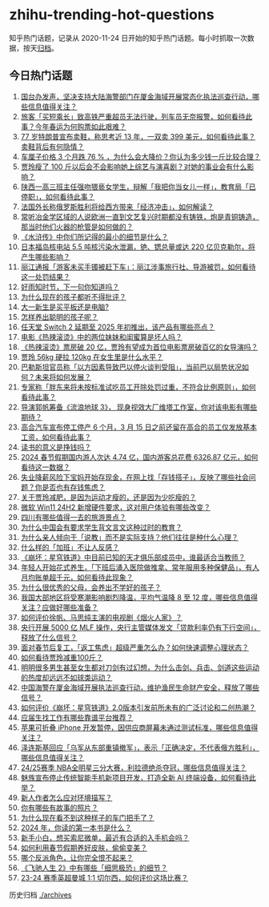 # zhihu-trending-hot-questions

知乎热门话题，记录从 2020-11-24
日开始的知乎热门话题。每小时抓取一次数据，按天[归档](./archives)。

## 今日热门话题

<!-- BEGIN -->
<!-- 最后更新时间 Mon Feb 19 2024 03:00:29 GMT+0800 (China Standard Time) -->

1. [国台办发声，坚决支持大陆海警部门在厦金海域开展常态化执法巡查行动，哪些信息值得关注？](https://www.zhihu.com/question/644739834)
1. [旅客「买短乘长」致高铁严重超员无法行驶，列车员无奈报警，如何看待此事？今年春运为何购票如此艰难？](https://www.zhihu.com/question/644698367)
1. [77 岁特朗普宣布卖鞋，称思考近 13 年，一双卖 399 美元，如何看待此事？卖鞋背后有何隐情？](https://www.zhihu.com/question/644781019)
1. [车厘子价格 3 个月跌 76 % ，为什么会大降价？你认为多少钱一斤比较合理？](https://www.zhihu.com/question/644720631)
1. [贾玲瘦了 100 斤以后会不会影响她上综艺与演喜剧？对她的事业会有什么影响？](https://www.zhihu.com/question/644293303)
1. [陕西一高三班主任强吻猥亵女学生，辩解「我把你当女儿一样」，教育局「已停职」，如何看待此事？](https://www.zhihu.com/question/644753653)
1. [法国外长称俄罗斯胜利将给西方带来「经济冲击」，如何解读？](https://www.zhihu.com/question/644755709)
1. [常听冶金学区域的人说欧洲一直到文艺复兴时期都没有铸铁，炮是青铜铸造，那当时他们火器的枪管是如何做的？](https://www.zhihu.com/question/541094273)
1. [《水浒传》中你们所记得的最小的细节是什么？](https://www.zhihu.com/question/636185500)
1. [日本福岛核电站 5.5 吨核污染水泄漏，铯、锶总量或达 220 亿贝克勒尔，将产生哪些影响？](https://www.zhihu.com/question/643459974)
1. [丽江通报「游客未买手镯被赶下车」：丽江涉事旅行社、导游被罚，如何看待这一处罚结果？](https://www.zhihu.com/question/644750145)
1. [好雨知时节，下一句你知道吗？](https://www.zhihu.com/question/642324443)
1. [为什么现在的孩子都听不得批评？](https://www.zhihu.com/question/644570836)
1. [大一新生是买平板还是电脑?](https://www.zhihu.com/question/642750507)
1. [怎样养出聪明的孩子呢？](https://www.zhihu.com/question/507223342)
1. [任天堂 Switch 2 延期至 2025 年初推出，该产品有哪些亮点？](https://www.zhihu.com/question/644598454)
1. [电影《热辣滚烫》中的两位妹妹和闺蜜算是坏人吗？](https://www.zhihu.com/question/644341803)
1. [《热辣滚烫》票房破 20 亿，贾玲有望成为首位电影票房破百亿的女导演吗？](https://www.zhihu.com/question/644382675)
1. [贾玲 56kg 硬拉 120kg 在女生里是什么水平？](https://www.zhihu.com/question/644294560)
1. [巴勒斯坦官员称「以方因素导致巴以停火谈判受阻」，当前巴以局势状况如何？未来将如何发展？](https://www.zhihu.com/question/644693051)
1. [专家称「胖东来将未按标准试吃员工开除处罚过重，不符合比例原则」，如何看待此事？](https://www.zhihu.com/question/644633046)
1. [导演郭帆筹备《流浪地球 3》， 现身视效大厂维塔工作室，你对该电影有哪些期待？](https://www.zhihu.com/question/644537696)
1. [高合汽车宣布停工停产 6 个月，3 月 15 日之前还留在高合的员工仅发放基本工资，如何看待此事？](https://www.zhihu.com/question/644775102)
1. [读书的意义是挣钱吗？](https://www.zhihu.com/question/636919980)
1. [2024 春节假期国内游人次达 4.74 亿，国内游客总花费 6326.87 亿元，如何看待这一数据？](https://www.zhihu.com/question/644738891)
1. [失业降薪风险下宝妈开始存现金，在网上找「存钱搭子」，反映了哪些社会问题？你是否也有存钱焦虑？](https://www.zhihu.com/question/644712641)
1. [关于贾玲减肥，是因为运动才瘦的，还是因为少吃瘦的？](https://www.zhihu.com/question/644112446)
1. [微软 Win11 24H2 新增硬件要求，这对用户体验有哪些改变？](https://www.zhihu.com/question/644143770)
1. [四川有哪些值得一去的旅游景点？](https://www.zhihu.com/question/34556378)
1. [为什么中国会有要求学生背文言文这种过时的教育？](https://www.zhihu.com/question/643991719)
1. [为什么亲人倾向于「说教」而不是实际支持？他们往往是种什么心理？](https://www.zhihu.com/question/644396703)
1. [什么样的「加班」不让人反感？](https://www.zhihu.com/question/643459256)
1. [《崩坏：星穹铁道》中目前已知的天才俱乐部成员中，谁最适合当教师？](https://www.zhihu.com/question/644602435)
1. [年轻人开始花式养生，「下班后涌入医院做推拿、常年服用多种保健品」，有人月均账单超千元，如何看待此现象？](https://www.zhihu.com/question/644705442)
1. [为什么很优秀的父母，会养出不学好的孩子？](https://www.zhihu.com/question/639522737)
1. [我国大部地区将受寒潮影响剧烈降温，平均气温降 8 至 12 度，哪些信息值得关注？应做好哪些准备？](https://www.zhihu.com/question/644700572)
1. [如何评价徐帆、马思纯主演的电视剧《烟火人家》？](https://www.zhihu.com/question/643447405)
1. [央行开展 5000 亿 MLF 操作，央行主管媒体发文「贷款利率仍有下行空间」，释放了什么信号？](https://www.zhihu.com/question/644709142)
1. [面对春节后复工，「返工焦虑」超级严重怎么办？如何快速调整心理状态？](https://www.zhihu.com/question/642870405)
1. [如何看待贾玲减重100斤？](https://www.zhihu.com/question/639105092)
1. [明明很多男生甚至女生都对刀剑有过幻想，为什么击剑、兵击、剑道这些运动的热度却远远不如球类运动？](https://www.zhihu.com/question/644075297)
1. [中国海警在厦金海域开展执法巡查行动，维护渔民生命财产安全，释放了哪些信号？](https://www.zhihu.com/question/644716151)
1. [如何评价《崩坏：星穹铁道》2.0版本引发前所未有的广泛讨论和二创热潮？](https://www.zhihu.com/question/644104159)
1. [应届生找工作有哪些靠谱平台推荐？](https://www.zhihu.com/question/553763746)
1. [苹果可折叠 iPhone 开发暂停，因供应商屏幕未通过测试标准，哪些信息值得关注？](https://www.zhihu.com/question/644699291)
1. [泽连斯基回应「乌军从东部重镇撤军」，表示「正确决定，不代表俄方胜利」，哪些信息值得关注？](https://www.zhihu.com/question/644709040)
1. [24/25赛季 NBA全明星三分大赛，利拉德绝杀夺冠，哪些信息值得关注？](https://www.zhihu.com/question/644709882)
1. [魅族宣布停止传统智能手机新项目开发，打造全新 AI 终端设备，如何看待此举？](https://www.zhihu.com/question/644709076)
1. [新人作者怎么应对环境描写？](https://www.zhihu.com/question/644561575)
1. [你有哪些有故事的照片？](https://www.zhihu.com/question/355598453)
1. [为什么现在看不到这种样子的车门把手了？](https://www.zhihu.com/question/643994463)
1. [2024 年，你读的第一本书是什么？](https://www.zhihu.com/question/643237891)
1. [新手小白，想买索尼微单，最近有合适的入手机会吗？](https://www.zhihu.com/question/644645321)
1. [如何利用春节假期养好皮肤，偷偷变美？](https://www.zhihu.com/question/643424438)
1. [哪个反派角色，让你完全恨不起来？](https://www.zhihu.com/question/643236769)
1. [《飞驰人生 2》中有哪些「细思极恐」的细节？](https://www.zhihu.com/question/643882313)
1. [23-24 赛季英超曼城 1:1 切尔西，如何评价这场比赛？](https://www.zhihu.com/question/644675966)

<!-- END -->

历史归档 [./archives](./archives)
